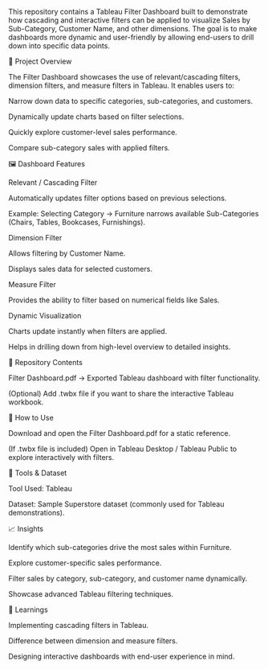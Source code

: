 This repository contains a Tableau Filter Dashboard built to demonstrate how cascading and interactive filters can be applied to visualize Sales by Sub-Category, Customer Name, and other dimensions. The goal is to make dashboards more dynamic and user-friendly by allowing end-users to drill down into specific data points.

📌 Project Overview

The Filter Dashboard showcases the use of relevant/cascading filters, dimension filters, and measure filters in Tableau.
It enables users to:

Narrow down data to specific categories, sub-categories, and customers.

Dynamically update charts based on filter selections.

Quickly explore customer-level sales performance.

Compare sub-category sales with applied filters.

🖼️ Dashboard Features

Relevant / Cascading Filter

Automatically updates filter options based on previous selections.

Example: Selecting Category → Furniture narrows available Sub-Categories (Chairs, Tables, Bookcases, Furnishings).

Dimension Filter

Allows filtering by Customer Name.

Displays sales data for selected customers.

Measure Filter

Provides the ability to filter based on numerical fields like Sales.

Dynamic Visualization

Charts update instantly when filters are applied.

Helps in drilling down from high-level overview to detailed insights.

📂 Repository Contents

Filter Dashboard.pdf → Exported Tableau dashboard with filter functionality.

(Optional) Add .twbx file if you want to share the interactive Tableau workbook.

🚀 How to Use

Download and open the Filter Dashboard.pdf for a static reference.

(If .twbx file is included) Open in Tableau Desktop / Tableau Public to explore interactively with filters.

🔧 Tools & Dataset

Tool Used: Tableau

Dataset: Sample Superstore dataset (commonly used for Tableau demonstrations).

📈 Insights

Identify which sub-categories drive the most sales within Furniture.

Explore customer-specific sales performance.

Filter sales by category, sub-category, and customer name dynamically.

Showcase advanced Tableau filtering techniques.

🌟 Learnings

Implementing cascading filters in Tableau.

Difference between dimension and measure filters.

Designing interactive dashboards with end-user experience in mind.